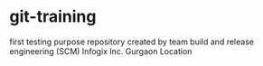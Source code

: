 # git-training
first testing purpose repository created by team build and release engineering (SCM) Infogix Inc. Gurgaon Location
